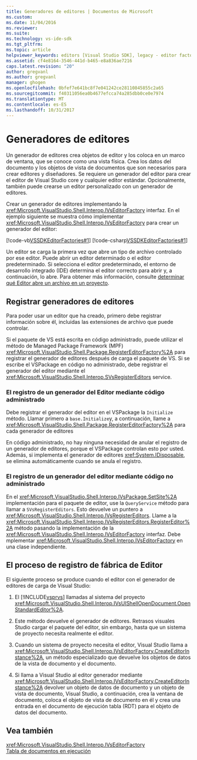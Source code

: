 ```yaml
---
title: Generadores de editores | Documentos de Microsoft
ms.custom: 
ms.date: 11/04/2016
ms.reviewer: 
ms.suite: 
ms.technology: vs-ide-sdk
ms.tgt_pltfrm: 
ms.topic: article
helpviewer_keywords: editors [Visual Studio SDK], legacy - editor factories
ms.assetid: cf4e8164-3546-441d-b465-e8a836ae7216
caps.latest.revision: "20"
author: gregvanl
ms.author: gregvanl
manager: ghogen
ms.openlocfilehash: 0bfef7e641bc8f7e041242ce28110845855c2a65
ms.sourcegitcommit: f40311056ea0b4677efcca74a285dbb0ce0e7974
ms.translationtype: MT
ms.contentlocale: es-ES
ms.lasthandoff: 10/31/2017
---
```

# <a name="editor-factories"></a>Generadores de editores
Un generador de editores crea objetos de editor y los coloca en un marco de ventana, que se conoce como una vista física. Crea los datos del documento y los objetos de vista de documentos que son necesarios para crear editores y diseñadores. Se requiere un generador del editor para crear el editor de Visual Studio core y cualquier editor estándar. Opcionalmente, también puede crearse un editor personalizado con un generador de editores.  
  
 Crear un generador de editores implementando la <xref:Microsoft.VisualStudio.Shell.Interop.IVsEditorFactory> interfaz. En el ejemplo siguiente se muestra cómo implementar <xref:Microsoft.VisualStudio.Shell.Interop.IVsEditorFactory> para crear un generador del editor:  
  
 [!code-vb[VSSDKEditorFactories#1](../extensibility/codesnippet/VisualBasic/editor-factories_1.vb)]
 [!code-csharp[VSSDKEditorFactories#1](../extensibility/codesnippet/CSharp/editor-factories_1.cs)]  
  
 Un editor se carga la primera vez que abre un tipo de archivo controlado por ese editor. Puede abrir un editor determinado o el editor predeterminado. Si selecciona el editor predeterminado, el entorno de desarrollo integrado (IDE) determina el editor correcto para abrir y, a continuación, lo abre. Para obtener más información, consulte [determinar qué Editor abre un archivo en un proyecto](../extensibility/internals/determining-which-editor-opens-a-file-in-a-project.md).  
  
## <a name="registering-editor-factories"></a>Registrar generadores de editores  
 Para poder usar un editor que ha creado, primero debe registrar información sobre él, incluidas las extensiones de archivo que puede controlar.  
  
 Si el paquete de VS está escrita en código administrado, puede utilizar el método de Managed Package Framework (MPF) <xref:Microsoft.VisualStudio.Shell.Package.RegisterEditorFactory%2A> para registrar el generador de editores después de carga el paquete de VS. Si se escribe el VSPackage en código no administrado, debe registrar el generador del editor mediante el <xref:Microsoft.VisualStudio.Shell.Interop.SVsRegisterEditors> service.  
  
### <a name="registering-an-editor-factory-by-using-managed-code"></a>El registro de un generador del Editor mediante código administrado  
 Debe registrar el generador del editor en el VSPackage la `Initialize` método. Llamar primero a `base.Initialize`y, a continuación, llame a <xref:Microsoft.VisualStudio.Shell.Package.RegisterEditorFactory%2A> para cada generador de editores  
  
 En código administrado, no hay ninguna necesidad de anular el registro de un generador de editores, porque el VSPackage controlan esto por usted. Además, si implementa el generador de editores <xref:System.IDisposable>, se elimina automáticamente cuando se anula el registro.  
  
### <a name="registering-an-editor-factory-by-using-unmanaged-code"></a>El registro de un generador del editor mediante código no administrado  
 En el <xref:Microsoft.VisualStudio.Shell.Interop.IVsPackage.SetSite%2A> implementación para el paquete de editor, use la `QueryService` método para llamar a `SVsRegisterEditors`. Esto devuelve un puntero a <xref:Microsoft.VisualStudio.Shell.Interop.IVsRegisterEditors>. Llame a la <xref:Microsoft.VisualStudio.Shell.Interop.IVsRegisterEditors.RegisterEditor%2A> método pasando la implementación de la <xref:Microsoft.VisualStudio.Shell.Interop.IVsEditorFactory> interfaz. Debe mplementar <xref:Microsoft.VisualStudio.Shell.Interop.IVsEditorFactory> en una clase independiente.  
  
## <a name="the-editor-factory-registration-process"></a>El proceso de registro de fábrica de Editor  
 El siguiente proceso se produce cuando el editor con el generador de editores de carga de Visual Studio:  
  
1.  El [!INCLUDE[vsprvs](../code-quality/includes/vsprvs_md.md)] llamadas al sistema del proyecto <xref:Microsoft.VisualStudio.Shell.Interop.IVsUIShellOpenDocument.OpenStandardEditor%2A>.  
  
2.  Este método devuelve el generador de editores. Retrasos visuales Studio cargar el paquete del editor, sin embargo, hasta que un sistema de proyecto necesita realmente el editor.  
  
3.  Cuando un sistema de proyecto necesita el editor, Visual Studio llama a <xref:Microsoft.VisualStudio.Shell.Interop.IVsEditorFactory.CreateEditorInstance%2A>, un método especializado que devuelve los objetos de datos de la vista de documento y el documento.  
  
4.  Si llama a Visual Studio al editor generador mediante <xref:Microsoft.VisualStudio.Shell.Interop.IVsEditorFactory.CreateEditorInstance%2A> devolver un objeto de datos de documento y un objeto de vista de documento, Visual Studio, a continuación, crea la ventana de documento, coloca el objeto de vista de documento en él y crea una entrada en el documento de ejecución tabla (RDT) para el objeto de datos del documento.  
  
## <a name="see-also"></a>Vea también  
 <xref:Microsoft.VisualStudio.Shell.Interop.IVsEditorFactory>   
 [Tabla de documentos en ejecución](../extensibility/internals/running-document-table.md)